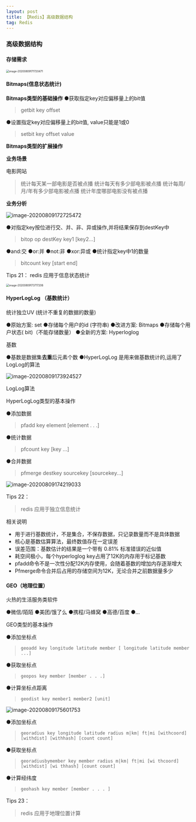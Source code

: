 ```yaml
---
layout: post
title: 【Redis】高级数据结构
tag: Redis
---
```



### 高级数据结构

#### 存储需求

<img src="https://gitee.com/XiaoShenKeHeBen/Static/raw/master/image-20200809171720471.png" alt="image-20200809171720471" style="zoom:50%;" />

#### Bitmaps(信息状态统计)

**Bitmaps类型的基础操作**
●获取指定key对应偏移量上的bit值

> getbit key offset

●设置指定key对应偏移量上的bit值, value只能是1或0

> setbit key offset value

**Bitmaps类型的扩展操作** 

**业务场景** 

电影网站 

> 统计每天某一部电影是否被点播 
> 统计每天有多少部电影被点播 
> 统计每周/月/年有多少部电影被点播 
> 统计年度哪部电影没有被点播 

**业务分析** 

![image-20200809172725472](https://gitee.com/XiaoShenKeHeBen/Static/raw/master/image-20200809172725472.png)

●对指定key按位进行交、并、非、异或操作,并将结果保存到destKey中

> bitop op destKey key1 [key2...]

●and:交
●or:并
●not:非
●xor:异或
●统计指定key中1的数量

> bitcount key [start end] 

Tips 21： 
redis 应用于信息状态统计 

<img src="https://gitee.com/XiaoShenKeHeBen/Static/raw/master/image-20200809173717206.png" alt="image-20200809173717206" style="zoom:50%;" />

#### HyperLogLog （基数统计）

统计独立UV (统计不重复的数据的数量)

●原始方案: set
	●存储每个用户的id (字符串)
●改进方案: Bitmaps
	●存储每个用户状态( bit)（不能存储数量）
●全新的方案: Hyperloglog

基数

●基数是数据集**去重**后元素个数
●HyperLogLog 是用来做基数统计的,运用了LogLog的算法

![image-20200809173924527](https://gitee.com/XiaoShenKeHeBen/Static/raw/master/image-20200809173924527.png)

LogLog算法 

HyperLogLog类型的基本操作 

●添加数据

> pfadd key element [element . . .]

●统计数据

> pfcount key [key ...]

●合并数据

> pfmerge destkey sourcekey [sourcekey...]

![image-20200809174219033](https://gitee.com/XiaoShenKeHeBen/Static/raw/master/image-20200809174219033.png)

Tips 22： 

> redis 应用于独立信息统计 

相关说明 

-  用于进行基数统计，不是集合，不保存数据，只记录数量而不是具体数据 
-  核心是基数估算算法，最终数值存在一定误差 
-  误差范围：基数估计的结果是一个带有 0.81% 标准错误的近似值 
-  耗空间极小，每个hyperloglog key占用了12K的内存用于标记基数 
-  pfadd命令不是一次性分配12K内存使用，会随着基数的增加内存逐渐增大 
-  Pfmerge命令合并后占用的存储空间为12K，无论合并之前数据量多少 

#### GEO（地理位置）

火热的生活服务类软件 

●微信/陌陌
●美团/饿了么
●携程/马蜂窝
●高德/百度
●...

GEO类型的基本操作

●添加坐标点

> `geoadd key longitude latitude member [ longitude latitude member ...]`

●获取坐标点

> `geopos key member [member . . .]`

●计算坐标点距离

> `geodist key member1 member2 [unit]`

![image-20200809175601753](https://gitee.com/XiaoShenKeHeBen/Static/raw/master/image-20200809175601753.png)

●添加坐标点

> `georadius key longitude latitude radius m|km| ft|mi [withcoord] [withdist] [withhash] [count count]`

●获取坐标点

> `georadiusbymember key member radius m|km| ft|mi [wi thcoord] [withdist] [wi thhash] [count count]` 

●计算经纬度

> `geohash key member [member . . . ]`

Tips 23： 

> redis 应用于地理位置计算 